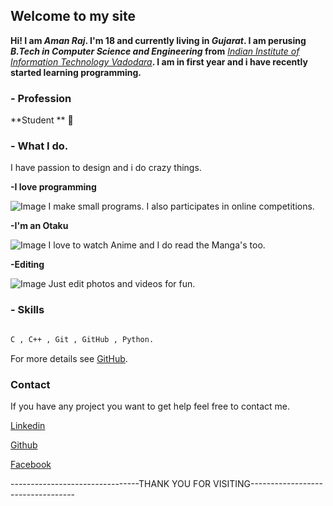 ## Welcome to my site

**Hi! I am _Aman Raj_. I'm 18 and currently living in _Gujarat_.
I am perusing _B.Tech in Computer Science and Engineering_ from** [_Indian Institute of
Information Technology Vadodara_](http://www.iiitvadodara.ac.in/)**. I am in first year and i have
recently started learning programming.**

### - Profession

**Student ** 🤘

### - What I do.

I have passion to design and i do crazy things.

**-I love programming**

![Image](https://github.com/AmanRaj1608/amanraj1608.github.io/a.jpg)
I make small programs. I also participates in online competitions. 

**-I'm an Otaku**

![Image](https://github.com/AmanRaj1608/amanraj1608.github.io/b.jpg)
I love to watch Anime and I do read the Manga's too.

**-Editing**

![Image](https://github.com/AmanRaj1608/amanraj1608.github.io/c.jpg)
 Just edit photos and videos for fun.



### - Skills 

```markdown

C , C++ , Git , GitHub , Python.

```

For more details see [GitHub](https://github.com/amanRaj1608).

### Contact

If you have any project you want to get help feel free to contact me.

[Linkedin](https://www.linkedin.com/in/amanraj1608/)

[Github](https://github.com/amanRaj1608)

[Facebook](https://www.facebook.com/AmanRaj1608)





--------------------------------THANK YOU FOR VISITING----------------------------------

